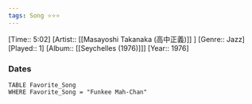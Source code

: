 ```yaml
---
tags: Song ⭐⭐⭐ 
---
```

[Time:: 5:02]
[Artist:: [[Masayoshi Takanaka (高中正義)]] ]
[Genre:: Jazz]
[Played:: 1]
[Album:: [[Seychelles (1976)]]]
[Year:: 1976]
### Dates
````dataview
TABLE Favorite_Song
WHERE Favorite_Song = "Funkee Mah‐Chan"
````